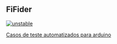 
## FiFider

[![unstable](https://img.shields.io/badge/version-unavailable-lightgrey.svg)](#)


[Casos de teste automatizados para arduino ](https://github.com/jeroendoggen/Arduino-TestSuite/blob/master/arduino_testsuite/examples/simpleTest/SConstruct)
